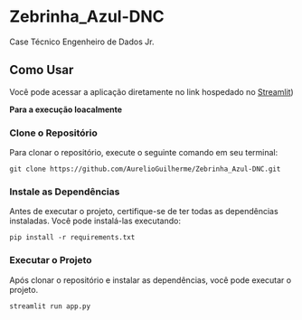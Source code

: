 # Zebrinha_Azul-DNC
 Case Técnico Engenheiro de Dados Jr.


## Como Usar
Você pode acessar a aplicação diretamente no link hospedado no [Streamlit](https://zebrinha-azul.streamlit.app/))


**Para a execução loacalmente**

### Clone o Repositório

Para clonar o repositório, execute o seguinte comando em seu terminal:
```
git clone https://github.com/AurelioGuilherme/Zebrinha_Azul-DNC.git
```

### Instale as Dependências

Antes de executar o projeto, certifique-se de ter todas as dependências instaladas. Você pode instalá-las executando:

```
pip install -r requirements.txt
```


### Executar o Projeto
Após clonar o repositório e instalar as dependências, você pode executar o projeto.

```
streamlit run app.py
```
